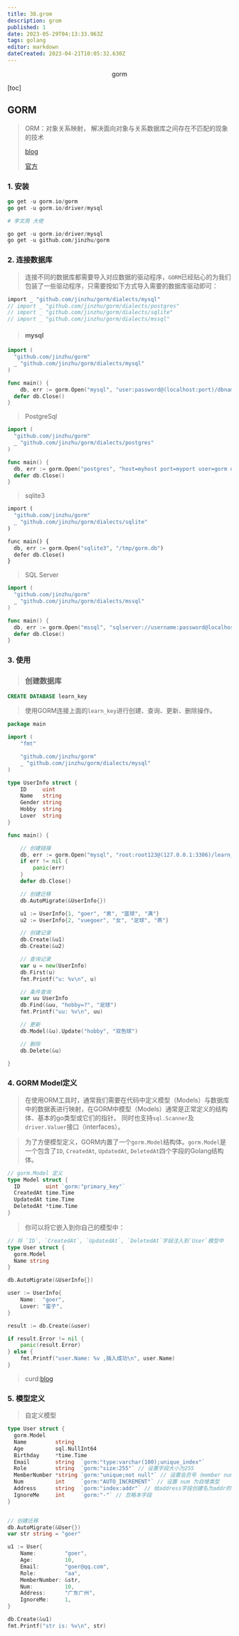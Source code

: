 ```yaml
---
title: 38.grom
description: grom
published: 1
date: 2023-05-29T04:13:33.963Z
tags: golang
editor: markdown
dateCreated: 2023-04-21T10:05:32.630Z
---
```


<center>gorm</center>



[toc]



## GORM

> ORM：对象关系映射， 解决面向对象与关系数据库之间存在不匹配的现象的技术
>
> [blog](https://www.liwenzhou.com/posts/Go/gorm/)
>
> [官方](https://gorm.io/zh_CN/docs/)



### 1. 安装

```go
go get -u gorm.io/gorm
go get -u gorm.io/driver/mysql
```

```php
# 李文周 大佬

go get -u gorm.io/driver/mysql
go get -u github.com/jinzhu/gorm
```





### 2. 连接数据库

> 连接不同的数据库都需要导入对应数据的驱动程序，`GORM`已经贴心的为我们包装了一些驱动程序，只需要按如下方式导入需要的数据库驱动即可：

```php
import _ "github.com/jinzhu/gorm/dialects/mysql"
// import _ "github.com/jinzhu/gorm/dialects/postgres"
// import _ "github.com/jinzhu/gorm/dialects/sqlite"
// import _ "github.com/jinzhu/gorm/dialects/mssql"
```

> #### mysql

```go
import (
  "github.com/jinzhu/gorm"
  _ "github.com/jinzhu/gorm/dialects/mysql"
)

func main() {
    db, err := gorm.Open("mysql", "user:password@(localhost:port)/dbname?charset=utf8mb4&parseTime=True&loc=Local")
  defer db.Close()
}
```

> PostgreSql

```go
import (
  "github.com/jinzhu/gorm"
  _ "github.com/jinzhu/gorm/dialects/postgres"
)

func main() {
  db, err := gorm.Open("postgres", "host=myhost port=myport user=gorm dbname=gorm password=mypassword")
  defer db.Close()
}
```

> sqlite3

```php
import (
  "github.com/jinzhu/gorm"
  _ "github.com/jinzhu/gorm/dialects/sqlite"
)

func main() {
  db, err := gorm.Open("sqlite3", "/tmp/gorm.db")
  defer db.Close()
}
```

> SQL Server

```go
import (
  "github.com/jinzhu/gorm"
  _ "github.com/jinzhu/gorm/dialects/mssql"
)

func main() {
  db, err := gorm.Open("mssql", "sqlserver://username:password@localhost:1433?database=dbname")
  defer db.Close()
}
```







### 3. 使用

> ### 创建数据库

```sql
CREATE DATABASE learn_key
```

> 使用GORM连接上面的`learn_key`进行创建、查询、更新、删除操作。

```go
package main

import (
	"fmt"

	"github.com/jinzhu/gorm"
	_ "github.com/jinzhu/gorm/dialects/mysql"
)

type UserInfo struct {
	ID     uint
	Name   string
	Gender string
	Hobby  string
	Lover  string
}

func main() {

	// 创建链接
	db, err := gorm.Open("mysql", "root:root123@(127.0.0.1:3306)/learn_key?charset=utf8mb4&parseTime=True&loc=Local")
	if err != nil {
		panic(err)
	}
	defer db.Close()

	// 创建迁移
	db.AutoMigrate(&UserInfo{})

	u1 := UserInfo{1, "goer", "男", "篮球", "满"}
	u2 := UserInfo{2, "vuegoer", "女", "足球", "燕"}

	// 创建记录
	db.Create(&u1)
	db.Create(&u2)

	// 查询记录
	var u = new(UserInfo)
	db.First(u)
	fmt.Printf("u: %v\n", u)

	// 条件查询
	var uu UserInfo
	db.Find(&uu, "hobby=?", "足球")
	fmt.Printf("uu: %v\n", uu)

	// 更新
	db.Model(&u).Update("hobby", "双色球")

	// 删除
	db.Delete(&u)

}
```





### 4. GORM Model定义

> 在使用ORM工具时，通常我们需要在代码中定义模型（Models）与数据库中的数据表进行映射，在GORM中模型（Models）通常是正常定义的结构体、基本的go类型或它们的指针。 同时也支持`sql.Scanner`及`driver.Valuer`接口（interfaces）。

> 为了方便模型定义，GORM内置了一个`gorm.Model`结构体。`gorm.Model`是一个包含了`ID`, `CreatedAt`, `UpdatedAt`, `DeletedAt`四个字段的Golang结构体。

```go
// gorm.Model 定义
type Model struct {
  ID        uint `gorm:"primary_key"`
  CreatedAt time.Time
  UpdatedAt time.Time
  DeletedAt *time.Time
}
```

> 你可以将它嵌入到你自己的模型中：

```go
// 将 `ID`, `CreatedAt`, `UpdatedAt`, `DeletedAt`字段注入到`User`模型中
type User struct {
  gorm.Model
  Name string
}

db.AutoMigrate(&UserInfo{})

user := UserInfo{
    Name:  "goer",
    Lover: "蛮子",
}

result := db.Create(&user)

if result.Error != nil {
    panic(result.Error)
} else {
    fmt.Printf("user.Name: %v ,插入成功\n", user.Name)
}
```

> curd:[blog](https://www.liwenzhou.com/posts/Go/gorm-crud/)





### 5. 模型定义

> 自定义模型

```go
type User struct {
  gorm.Model
  Name         string
  Age          sql.NullInt64
  Birthday     *time.Time
  Email        string  `gorm:"type:varchar(100);unique_index"`
  Role         string  `gorm:"size:255"` // 设置字段大小为255
  MemberNumber *string `gorm:"unique;not null"` // 设置会员号（member number）唯一并且不为空
  Num          int     `gorm:"AUTO_INCREMENT"` // 设置 num 为自增类型
  Address      string  `gorm:"index:addr"` // 给address字段创建名为addr的索引
  IgnoreMe     int     `gorm:"-"` // 忽略本字段
}


// 创建迁移
db.AutoMigrate(&User{})
var str string = "goer"

u1 := User{
    Name:         "goer",
    Age:          10,
    Email:        "goer@qq.com",
    Role:         "aa",
    MemberNumber: &str,
    Num:          10,
    Address:      "广东广州",
    IgnoreMe:     1,
}

db.Create(&u1)
fmt.Printf("str is: %v\n", str)
```



